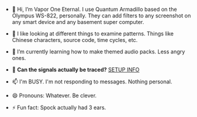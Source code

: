 - 👋 Hi, I’m Vapor One Eternal. I use Quantum Armadillo based on the Olympus WS-822, personally. They can add filters to any screenshot on any smart device and any basement super computer.
  
- 👀 I like looking at different things to examine patterns. Things like Chinese characters, source code, time cycles, etc.

- 🌱 I’m currently learning how to make themed audio packs. Less angry ones.

- 💞️ **Can the signals actually be traced?** [SETUP INFO](/SETUP)

- 📫 I'm BUSY. I'm not responding to messages. Nothing personal.

- 😄 Pronouns: Whatever. Be clever.

- ⚡ Fun fact: Spock actually had 3 ears.

